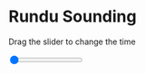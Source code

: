 <h1>Rundu Sounding</h1>
<p>Drag the slider to change the time</p>

<div class="slidecontainer">
<input oninput='setImage(this)' class="slider" type="range" min="0" max="5" value="0" step="1" />
<img id='img'/>
</div>

<script>
var img = document.getElementById('img');
var img_array = ['/assets/images/skwt/skd_rundu_wrfout_d01_2020-05-14_12:00:00.png',
'/assets/images/skwt/skd_rundu_wrfout_d01_2020-05-14_18:00:00.png',
'/assets/images/skwt/skd_rundu_wrfout_d01_2020-05-15_00:00:00.png',
'/assets/images/skwt/skd_rundu_wrfout_d01_2020-05-15_06:00:00.png',
'/assets/images/skwt/skd_rundu_wrfout_d01_2020-05-15_12:00:00.png',];
function setImage(obj)
{
        var value = obj.value;
        img.src = img_array[value];

}
</script>
